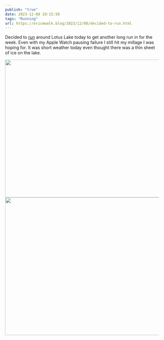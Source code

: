 ```yaml
---
publish: "true"
date: 2023-12-08 19:15:50
tags: "Running"
url: https://ericmwalk.blog/2023/12/08/decided-to-run.html
---
```


Decided to [run](https://strava.com/activities/10348813896) around Lotus Lake today to get another long run in for the week. Even with my Apple Watch pausing failure I still hit my millage I was hoping for. It was short weather today even thought there was a thin sheet of ice on the lake.



<img src="uploads/2023/58de7a9259.jpg" width="600" height="450" alt=""><img src="uploads/2023/ba13d898bc.jpg" width="600" height="450" alt="">